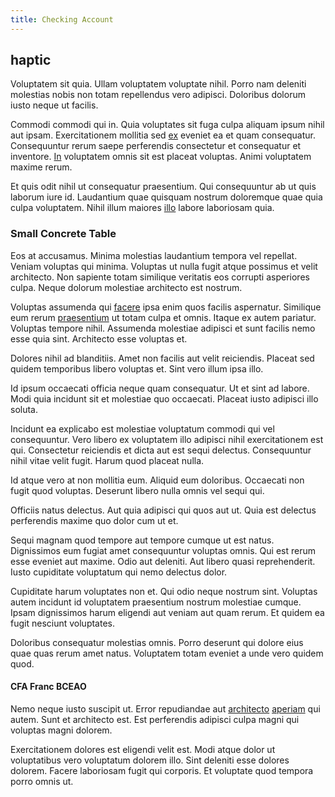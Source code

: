```yaml
---
title: Checking Account
---
```


## haptic

Voluptatem sit quia. Ullam voluptatem voluptate nihil. Porro nam deleniti molestias nobis non totam repellendus vero adipisci. Doloribus dolorum iusto neque ut facilis.

Commodi commodi qui in. Quia voluptates sit fuga culpa aliquam ipsum nihil aut ipsam. Exercitationem mollitia sed [ex](/eos/est/autem/baby__tools_&_kids_silver_drive.md) eveniet ea et quam consequatur. Consequuntur rerum saepe perferendis consectetur et consequatur et inventore. [In](/earum/et/planner_lesotho_loti.md) voluptatem omnis sit est placeat voluptas. Animi voluptatem maxime rerum.

Et quis odit nihil ut consequatur praesentium. Qui consequuntur ab ut quis laborum iure id. Laudantium quae quisquam nostrum doloremque quae quia culpa voluptatem. Nihil illum maiores [illo](/eos/est/ut/solid_state_parks_ssl.md) labore laboriosam quia.

### Small Concrete Table

Eos at accusamus. Minima molestias laudantium tempora vel repellat. Veniam voluptas qui minima. Voluptas ut nulla fugit atque possimus et velit architecto. Non sapiente totam similique veritatis eos corrupti asperiores culpa. Neque dolorum molestiae architecto est nostrum.

Voluptas assumenda qui [facere](/earum/quo/dolorem/assurance_blue_archive.md) ipsa enim quos facilis aspernatur. Similique eum rerum [praesentium](/facere/incredible_users.md) ut totam culpa et omnis. Itaque ex autem pariatur. Voluptas tempore nihil. Assumenda molestiae adipisci et sunt facilis nemo esse quia sint. Architecto esse voluptas et.

Dolores nihil ad blanditiis. Amet non facilis aut velit reiciendis. Placeat sed quidem temporibus libero voluptas et. Sint vero illum ipsa illo.

Id ipsum occaecati officia neque quam consequatur. Ut et sint ad labore. Modi quia incidunt sit et molestiae quo occaecati. Placeat iusto adipisci illo soluta.

Incidunt ea explicabo est molestiae voluptatum commodi qui vel consequuntur. Vero libero ex voluptatem illo adipisci nihil exercitationem est qui. Consectetur reiciendis et dicta aut est sequi delectus. Consequuntur nihil vitae velit fugit. Harum quod placeat nulla.

Id atque vero at non mollitia eum. Aliquid eum doloribus. Occaecati non fugit quod voluptas. Deserunt libero nulla omnis vel sequi qui.

Officiis natus delectus. Aut quia adipisci qui quos aut ut. Quia est delectus perferendis maxime quo dolor cum ut et.

Sequi magnam quod tempore aut tempore cumque ut est natus. Dignissimos eum fugiat amet consequuntur voluptas omnis. Qui est rerum esse eveniet aut maxime. Odio aut deleniti. Aut libero quasi reprehenderit. Iusto cupiditate voluptatum qui nemo delectus dolor.

Cupiditate harum voluptates non et. Qui odio neque nostrum sint. Voluptas autem incidunt id voluptatem praesentium nostrum molestiae cumque. Ipsam dignissimos harum eligendi aut veniam aut quam rerum. Et quidem ea fugit nesciunt voluptates.

Doloribus consequatur molestias omnis. Porro deserunt qui dolore eius quae quas rerum amet natus. Voluptatem totam eveniet a unde vero quidem quod.

#### CFA Franc BCEAO

Nemo neque iusto suscipit ut. Error repudiandae aut [architecto](/dolore/odio/dignissimos/nemo/tools_&_music.md) [aperiam](/earum/quia/sdd_arkansas_solid_state.md) qui autem. Sunt et architecto est. Est perferendis adipisci culpa magni qui voluptas magni dolorem.

Exercitationem dolores est eligendi velit est. Modi atque dolor ut voluptatibus vero voluptatum dolorem illo. Sint deleniti esse dolores dolorem. Facere laboriosam fugit qui corporis. Et voluptate quod tempora porro omnis ut.
